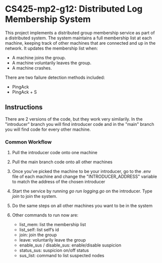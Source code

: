 # CS425-mp2-g12: Distributed Log Membership System


This project implements a distributed group membership service as part of a distributed system. The system maintains a full membership list at each machine, keeping track of other machines that are connected and up in the network. It updates the membership list when:

- A machine joins the group.
- A machine voluntarily leaves the group.
- A machine crashes.


There are two failure detection methods included:

- PingAck
- PingAck + S

## Instructions

There are 2 versions of the code, but they work very similarily. In the "introducer" branch you will find introducer code and in the "main" branch you will find code for every other machine.


### Common Workflow

1) Pull the introducer code onto one machine

2) Pull the main branch code onto all other machines

3) Once you've picked the machine to be your introducer, go to the .env file of each machine and change the "INTRODUCER_ADDRESS" variable to match the address of the chosen introducer

4) Start the service by running *go run logging.go* on the introducer. Type *join* to join the system.

5) Do the same steps on all other machines you want to be in the system 

6) Other commands to run now are: 

    - list_mem: list the membership list
    - list_self: list self’s id
    - join: join the group 
    - leave: voluntarily leave the group
    - enable_sus / disable_sus: enable/disable suspicion
    - status_sus: suspicion on/off status
    - sus_list: command to list suspected nodes
